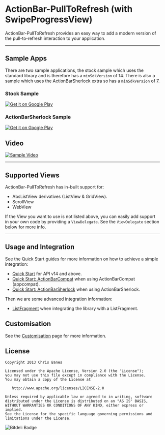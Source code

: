 # ActionBar-PullToRefresh (with SwipeProgressView)

ActionBar-PullToRefresh provides an easy way to add a modern version of the pull-to-refresh interaction to your application.

---

## Sample Apps

There are two sample applications, the stock sample which uses the standard library and is therefore has a `minSdkVersion` of 14. There is also a sample which uses the ActionBarSherlock extra so has a `minSdkVersion` of 7.

### Stock Sample
[![Get it on Google Play](http://www.android.com/images/brand/get_it_on_play_logo_small.png)](http://play.google.com/store/apps/details?id=uk.co.senab.actionbarpulltorefresh.samples.stock)

### ActionBarSherlock Sample
[![Get it on Google Play](http://www.android.com/images/brand/get_it_on_play_logo_small.png)](http://play.google.com/store/apps/details?id=uk.co.senab.actionbarpulltorefresh.samples.actionbarsherlock)

## Video

[![Sample Video](http://img.youtube.com/vi/YOYtPF-4RPg/0.jpg)](https://www.youtube.com/watch?v=YOYtPF-4RPg)

---

## Supported Views

ActionBar-PullToRefresh has in-built support for:

 * AbsListView derivatives (ListView & GridView).
 * ScrollView
 * WebView

If the View you want to use is not listed above, you can easily add support in your own code by providing a `ViewDelegate`. See the `ViewDelegate` section below for more info.

---

## Usage and Integration
See the Quick Start guides for more information on how to achieve a simple integration:

* [Quick Start](https://github.com/chrisbanes/ActionBar-PullToRefresh/wiki/QuickStart-Stock) for API v14 and above.
* [Quick Start: ActionBarCompat](https://github.com/chrisbanes/ActionBar-PullToRefresh/wiki/QuickStart-ABC) when using ActionBarCompat (appcompat).
* [Quick Start: ActionBarSherlock](https://github.com/chrisbanes/ActionBar-PullToRefresh/wiki/QuickStart-ABS) when using ActionBarSherlock.

Then we are some advanced integration information:

* [ListFragment](https://github.com/chrisbanes/ActionBar-PullToRefresh/wiki/ListFragment) when integrating the library with a ListFragment.


## Customisation
See the [Customisation](https://github.com/chrisbanes/ActionBar-PullToRefresh/wiki/Customisation) page for more information.

## License

    Copyright 2013 Chris Banes

    Licensed under the Apache License, Version 2.0 (the "License");
    you may not use this file except in compliance with the License.
    You may obtain a copy of the License at

       http://www.apache.org/licenses/LICENSE-2.0

    Unless required by applicable law or agreed to in writing, software
    distributed under the License is distributed on an "AS IS" BASIS,
    WITHOUT WARRANTIES OR CONDITIONS OF ANY KIND, either express or implied.
    See the License for the specific language governing permissions and
    limitations under the License.


![Bitdeli Badge](https://d2weczhvl823v0.cloudfront.net/chrisbanes/actionbar-pulltorefresh/trend.png)
